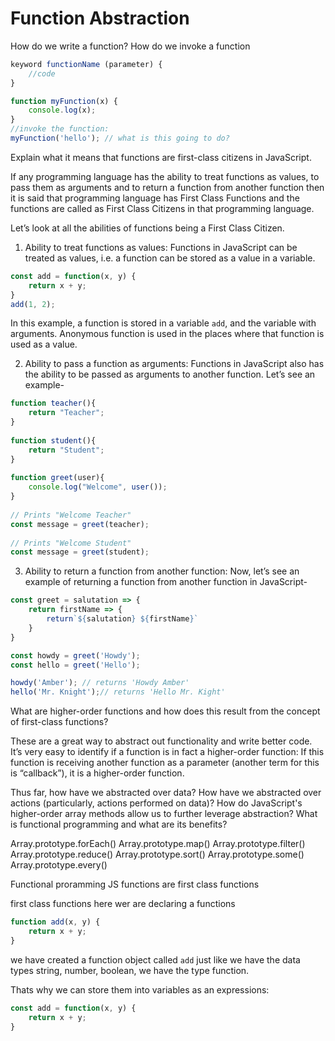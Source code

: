 # Function Abstraction


How do we write a function? How do we invoke a function

```js
keyword functionName (parameter) {
    //code
}

function myFunction(x) {
    console.log(x);
}
//invoke the function:
myFunction('hello'); // what is this going to do?

```
Explain what it means that functions are first-class citizens in JavaScript.

If any programming language has the ability to treat functions as values, to pass them as arguments and to return a function from another function then it is said that programming language has First Class Functions and the functions are called as First Class Citizens in that programming language.

Let’s look at all the abilities of functions being a First Class Citizen.

1. Ability to treat functions as values: Functions in JavaScript can be treated as values, i.e. a function can be stored as a value in a variable.

```js
const add = function(x, y) {
    return x + y;
}
add(1, 2);
```
In this example, a function is stored in a variable `add`, and the variable with arguments. Anonymous function is used in the places where that function is used as a value.

2. Ability to pass a function as arguments: Functions in JavaScript also has the ability to be passed as arguments to another function. Let’s see an example-
```js
function teacher(){
    return "Teacher";
}
  
function student(){
    return "Student";
}
  
function greet(user){
    console.log("Welcome", user());    
}
  
// Prints "Welcome Teacher"
const message = greet(teacher);
  
// Prints "Welcome Student" 
const message = greet(student);
```

3. Ability to return a function from another function: Now, let’s see an example of returning a function from another function in JavaScript-
```js
const greet = salutation => {
    return firstName => {
        return`${salutation} ${firstName}`
    }
}

const howdy = greet('Howdy');
const hello = greet('Hello');

howdy('Amber'); // returns 'Howdy Amber'
hello('Mr. Knight');// returns 'Hello Mr. Kight'
```

What are higher-order functions and how does this result from the concept of first-class functions?

These are a great way to abstract out functionality and write better code. It’s very easy to identify if a function is in fact a higher-order function: If this function is receiving another function as a parameter (another term for this is “callback”), it is a higher-order function.


Thus far, how have we abstracted over data? How have we abstracted over actions (particularly, actions performed on data)?
How do JavaScript's higher-order array methods allow us to further leverage abstraction?
What is functional programming and what are its benefits?

Array.prototype.forEach()
Array.prototype.map()
Array.prototype.filter()
Array.prototype.reduce()
Array.prototype.sort()
Array.prototype.some()
Array.prototype.every()



Functional proramming
JS functions are first class functions

first class functions
here wer are declaring a functions
```js
function add(x, y) {
    return x + y;
}
```
we have created a function object called `add`
just like we have the data types string, number, boolean, we have the type function. 

Thats why we can store them into variables as an expressions:
```js 
const add = function(x, y) {
    return x + y;
}
```

 